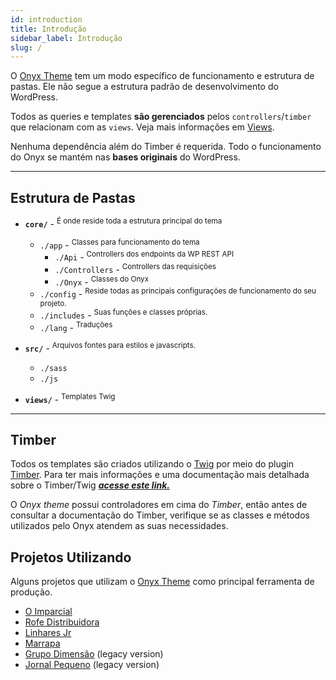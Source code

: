 ```yaml
---
id: introduction
title: Introdução
sidebar_label: Introdução
slug: /
---
```


O [Onyx Theme](https://github.com/andremacola/onyx-theme) tem um modo específico de funcionamento e estrutura de pastas. Ele não segue a estrutura padrão de desenvolvimento do WordPress.

Todos as queries e templates **são gerenciados** pelos `controllers`/`timber` que relacionam com as `views`. Veja mais informações em [Views](views).

Nenhuma dependência além do Timber é requerida. Todo o funcionamento do Onyx se mantém nas **bases originais** do WordPress.

---

## Estrutura de Pastas

- **`core/`** - <sup>É onde reside toda a estrutura principal do tema</sup>
  - `./app` - <sup>Classes para funcionamento do tema</sup>
    - `./Api` - <sup>Controllers dos endpoints da WP REST API</sup>
    - `./Controllers` - <sup>Controllers das requisições</sup>
    - `./Onyx` - <sup>Classes do Onyx</sup>
  - `./config` - <sup>Reside todas as principais configurações de funcionamento do seu projeto.</sup>
  - `./includes` - <sup>Suas funções e classes próprias.</sup>
  - `./lang` - <sup>Traduções</sup>

- **`src/`** - <sup>Arquivos fontes para estilos e javascripts.</sup>
  - `./sass`
  - `./js`

- **`views/`** - <sup>Templates Twig</sup>

---

## Timber

Todos os templates são criados utilizando o [Twig](https://twig.symfony.com/) por meio do plugin [Timber](https://www.upstatement.com/timber/). Para ter mais informações e uma documentação mais detalhada sobre o Timber/Twig ***[acesse este link.](https://timber.github.io/docs/v2/)***

O *Onyx theme* possui controladores em cima do *Timber*, então antes de consultar a documentação do Timber, verifique se as classes e métodos utilizados pelo Onyx atendem as suas necessidades.

## Projetos Utilizando

Alguns projetos que utilizam o [Onyx Theme](https://github.com/andremacola/onyx-theme) como principal ferramenta de produção.

- [O Imparcial](https://oimparcial.com.br/)
- [Rofe Distribuidora](https://www.rofedistribuidora.com.br/)
- [Linhares Jr](https://linharesjr.com)
- [Marrapa](https://marrapa.com/)
- [Grupo Dimensão](http://grupodimensao.com/) (legacy version)
- [Jornal Pequeno](https://jornalpequeno.com.br/) (legacy version)
